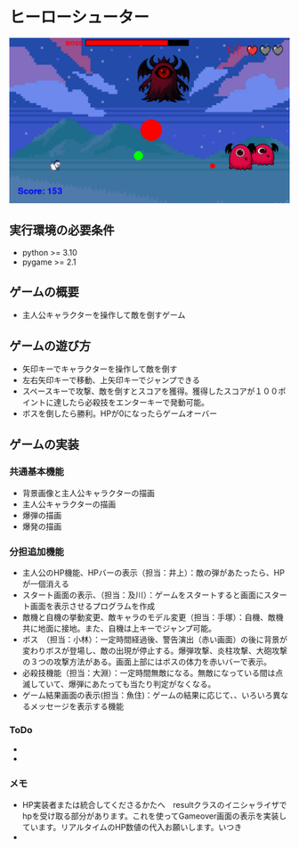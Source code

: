 # ヒーローシューター
![title](fig/screenshot.png)
## 実行環境の必要条件
* python >= 3.10
* pygame >= 2.1

## ゲームの概要
* 主人公キャラクターを操作して敵を倒すゲーム


## ゲームの遊び方
* 矢印キーでキャラクターを操作して敵を倒す
* 左右矢印キーで移動、上矢印キーでジャンプできる
* スペースキーで攻撃、敵を倒すとスコアを獲得。獲得したスコアが１００ポイントに達したら必殺技をエンターキーで発動可能。
* ボスを倒したら勝利。HPが0になったらゲームオーバー

## ゲームの実装


### 共通基本機能
* 背景画像と主人公キャラクターの描画
* 主人公キャラクターの描画
* 爆弾の描画
* 爆発の描画

### 分担追加機能
* 主人公のHP機能、HPバーの表示（担当：井上）：敵の弾があたったら、HPが一個消える
* スタート画面の表示、（担当：及川）：ゲームをスタートすると画面にスタート画面を表示させるプログラムを作成
* 敵機と自機の挙動変更、敵キャラのモデル変更（担当：手塚）：自機、敵機共に地面に接地。また、自機は上キーでジャンプ可能。
* ボス　（担当：小林）：一定時間経過後、警告演出（赤い画面）の後に背景が変わりボスが登場し、敵の出現が停止する。爆弾攻撃、炎柱攻撃、大砲攻撃の３つの攻撃方法がある。画面上部にはボスの体力を赤いバーで表示。
* 必殺技機能（担当：大淵）：一定時間無敵になる。無敵になっている間は点滅していて、爆弾にあたっても当たり判定がなくなる。
* ゲーム結果画面の表示(担当：魚住)：ゲームの結果に応じて、、いろいろ異なるメッセージを表示する機能




### ToDo
- 
- 

### メモ

* HP実装者または統合してくださるかたへ　resultクラスのイニシャライザでhpを受け取る部分があります。これを使ってGameover画面の表示を実装しています。リアルタイムのHP数値の代入お願いします。いつき
*
